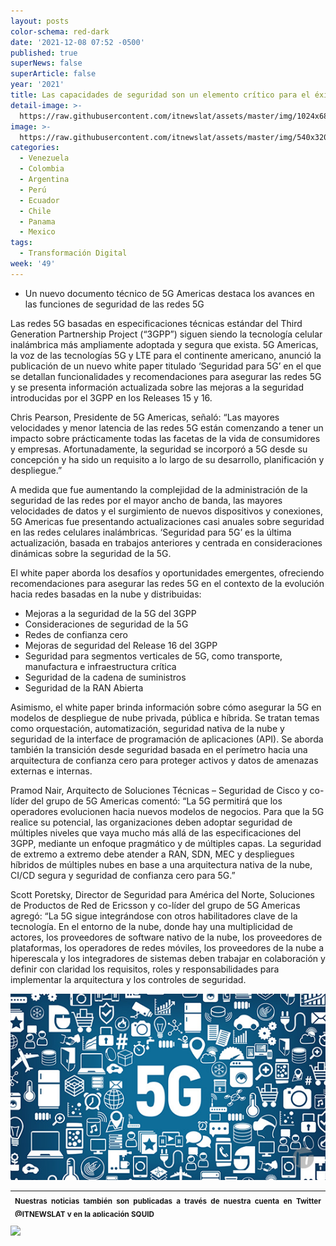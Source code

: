```yaml
---
layout: posts
color-schema: red-dark
date: '2021-12-08 07:52 -0500'
published: true
superNews: false
superArticle: false
year: '2021'
title: Las capacidades de seguridad son un elemento crítico para el éxito de la 5G
detail-image: >-
  https://raw.githubusercontent.com/itnewslat/assets/master/img/1024x680/Redes-5G-g.jpg
image: >-
  https://raw.githubusercontent.com/itnewslat/assets/master/img/540x320/Redes-5G-p.jpg
categories:
  - Venezuela
  - Colombia
  - Argentina
  - Perú
  - Ecuador
  - Chile
  - Panama
  - Mexico
tags:
  - Transformación Digital
week: '49'
---
```

- Un nuevo documento técnico de 5G Americas destaca los avances en las funciones de seguridad de las redes 5G

Las redes 5G basadas en especificaciones técnicas estándar del Third Generation Partnership Project (“3GPP”) siguen siendo la tecnología celular inalámbrica más ampliamente adoptada y segura que exista. 5G Americas, la voz de las tecnologías 5G y LTE para el continente americano, anunció la publicación de un nuevo white paper titulado ‘Seguridad para 5G’ en el que se detallan funcionalidades y recomendaciones para asegurar las redes 5G y se presenta información actualizada sobre las mejoras a la seguridad introducidas por el 3GPP en los Releases 15 y 16.

Chris Pearson, Presidente de 5G Americas, señaló: “Las mayores velocidades y menor latencia de las redes 5G están comenzando a tener un impacto sobre prácticamente todas las facetas de la vida de consumidores y empresas. Afortunadamente, la seguridad se incorporó a 5G desde su concepción y ha sido un requisito a lo largo de su desarrollo, planificación y despliegue.”

A medida que fue aumentando la complejidad de la administración de la seguridad de las redes por el mayor ancho de banda, las mayores velocidades de datos y el surgimiento de nuevos dispositivos y conexiones, 5G Americas fue presentando actualizaciones casi anuales sobre seguridad en las redes celulares inalámbricas. ‘Seguridad para 5G’ es la última actualización, basada en trabajos anteriores y centrada en consideraciones dinámicas sobre la seguridad de la 5G.

El white paper aborda los desafíos y oportunidades emergentes, ofreciendo recomendaciones para asegurar las redes 5G en el contexto de la evolución hacia redes basadas en la nube y distribuidas:

- Mejoras a la seguridad de la 5G del 3GPP
- Consideraciones de seguridad de la 5G
- Redes de confianza cero
- Mejoras de seguridad del Release 16 del 3GPP
- Seguridad para segmentos verticales de 5G, como transporte, manufactura e infraestructura crítica
- Seguridad de la cadena de suministros
- Seguridad de la RAN Abierta

Asimismo, el white paper brinda información sobre cómo asegurar la 5G en modelos de despliegue de nube privada, pública e híbrida. Se tratan temas como orquestación, automatización, seguridad nativa de la nube y seguridad de la interface de programación de aplicaciones (API). Se aborda también la transición desde seguridad basada en el perímetro hacia una arquitectura de confianza cero para proteger activos y datos de amenazas externas e internas.

Pramod Nair, Arquitecto de Soluciones Técnicas – Seguridad de Cisco y co-líder del grupo de 5G Americas comentó: “La 5G permitirá que los operadores evolucionen hacia nuevos modelos de negocios. Para que la 5G realice su potencial, las organizaciones deben adoptar seguridad de múltiples niveles que vaya mucho más allá de las especificaciones del 3GPP, mediante un enfoque pragmático y de múltiples capas. La seguridad de extremo a extremo debe atender a RAN, SDN, MEC y despliegues híbridos de múltiples nubes en base a una arquitectura nativa de la nube, CI/CD segura y seguridad de confianza cero para 5G.”

Scott Poretsky, Director de Seguridad para América del Norte, Soluciones de Productos de Red de Ericsson y co-líder del grupo de 5G Americas agregó: “La 5G sigue integrándose con otros habilitadores clave de la tecnología. En el entorno de la nube, donde hay una multiplicidad de actores, los proveedores de software nativo de la nube, los proveedores de plataformas, los operadores de redes móviles, los proveedores de la nube a hiperescala y los integradores de sistemas deben trabajar en colaboración y definir con claridad los requisitos, roles y responsabilidades para implementar la arquitectura y los controles de seguridad.

![](https://raw.githubusercontent.com/itnewslat/assets/master/img/540x320/Redes-5G-p.jpg)

<table style="height: 42px;" width="569">
<tbody>
<tr>
<td style="text-align: justify;"><sub><strong>Nuestras noticias también son publicadas a través de nuestra cuenta en Twitter <a href="https://twitter.com/itnewslat?lang=es">@ITNEWSLAT</a> y en la aplicación <a href="https://squidapp.co/en/">SQUID</a></strong></sub></td>
</tr>
</tbody>
</table>

<img src="https://tracker.metricool.com/c3po.jpg?hash=56f88a41e39ab42c063cc51676587a04"/>